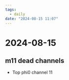 ```yaml
---
tags:
  - daily
date: "2024-08-15 11:07"
---
```

# 2024-08-15 

## m11 dead channels

- Top phi0 channel 11